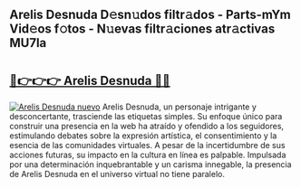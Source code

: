 ## Arelis Desnuda D𝚎sn𝚞dos filtr𝚊dos - Parts-mYm Vid𝚎os f𝚘tos - N𝚞evas filtr𝚊ciones atr𝚊ctivas MU7la

# <h2><a href="http://mb7ytc.tromn.icu/?c=Arelis+Desnuda">🔗👉👉👉 Arelis Desnuda 🔗🔗</a></h2>

[![Arelis Desnuda nuevo](https://i.imgur.com/pEAQMta.gif)](http://mb7ytc.tromn.icu/?c=Arelis+Desnuda)
Arelis Desnuda, un personaje intrigante y desconcertante, trasciende las etiquetas simples. Su enfoque único para construir una presencia en la web ha atraído y ofendido a los seguidores, estimulando debates sobre la expresión artística, el consentimiento y la esencia de las comunidades virtuales. A pesar de la incertidumbre de sus acciones futuras, su impacto en la cultura en línea es palpable. Impulsada por una determinación inquebrantable y un carisma innegable, la presencia de Arelis Desnuda en el universo virtual no tiene paralelo.
